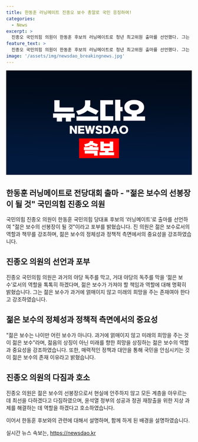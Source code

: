 ```yaml
---
title: 한동훈 러닝메이트 진종오 보수 총알로 국민 응징하여!
categories:
  - News
excerpt: >
  진종오 국민의힘 의원이 한동훈 후보의 러닝메이트로 청년 최고위원 출마를 선언했다. 그는 젊은 보수로 거대 야당의 독주를 막고 국민을 안심시키는 것이 중요하다고 강조했다. 또한, 과거에 얽매이지 않고 미래의 희망을 주는 젊은 보수의 필요성을 강조하며, 현실에 안주하지 않고 참여와 소통을 통해 모든 계층을 아우르는 정책으로 국민을 안심시키겠다고 밝혔다. 함께 출마할 한동훈 후보와의 연락과 관련하여는 정치적인 맥락이 아닌 러닝메이트로 제안을 받은 것이며, 이에 승낙한 것으로 설명했다.
feature_text: >
  진종오 국민의힘 의원이 한동훈 후보의 러닝메이트로 청년 최고위원 출마를 선언했다. 그는 젊은 보수로 거대 야당의 독주를 막고 국민을 안심시키는 것이 중요하다고 강조했다. 또한, 과거에 얽매이지 않고 미래의 희망을 주는 젊은 보수의 필요성을 강조하며, 현실에 안주하지 않고 참여와 소통을 통해 모든 계층을 아우르는 정책으로 국민을 안심시키겠다고 밝혔다. 함께 출마할 한동훈 후보와의 연락과 관련하여는 정치적인 맥락이 아닌 러닝메이트로 제안을 받은 것이며, 이에 승낙한 것으로 설명했다.
image: '/assets/img/newsdao_breakingnews.jpg'
---
```


<p><img src="/assets/img/newsdao_breakingnews.jpg" alt="pcversion 속보" /></p>

<h2 data-ke-size="size26">한동훈 러닝메이트로 전당대회 출마 - "젊은 보수의 선봉장이 될 것" 국민의힘 진종오 의원</h2>

<p data-ke-size="size16"> 국민의힘 진종오 의원이 한동훈 국민의힘 당대표 후보의 ‘러닝메이트’로 출마를 선언하여 "젊은 보수의 선봉장이 될 것"이라고 포부를 밝혔습니다. 진 의원은 젊은 보수로서의 역할과 책무를 강조하며, 젊은 보수의 정체성과 정책적 측면에서의 중요성을 강조하였습니다.</p>

<h2 data-ke-size="size26">진종오 의원의 선언과 포부</h2>

<p data-ke-size="size16">진종오 국민의힘 의원은 과거의 야당 독주를 막고, 거대 야당의 독주를 막을 ‘젊은 보수’로서의 역할을 톡톡히 하겠다며, 젊은 보수가 가져야 할 책임과 역할에 대해 명확히 밝혔습니다. 그는 젊은 보수가 과거에 얽매이지 않고 미래의 희망을 주는 존재여야 한다고 강조하였습니다.</p>

<h2 data-ke-size="size26">젊은 보수의 정체성과 정책적 측면에서의 중요성</h2>

<p data-ke-size="size16">"젊은 보수는 나이만 어린 보수가 아니다. 과거에 얽매이지 않고 미래의 희망을 주는 것이 젊은 보수"라며, 젊음의 상징이 아닌 미래를 향한 희망을 상징하는 젊은 보수의 역할과 중요성을 강조하였습니다. 또한, 매력적인 정책과 대안을 통해 국민을 안심시키는 것이 젊은 보수의 존재 이유라고 밝혔습니다.</p>

<h2 data-ke-size="size26">진종오 의원의 다짐과 호소</h2>

<p data-ke-size="size16">진종오 의원은 젊은 보수의 선봉장으로서 현실에 안주하지 않고 모든 계층을 아우르는 데 최선을 다하겠다고 다짐하였으며, 윤석열 정부의 성공과 정권 재창출을 위한 지상 과제를 해결하는 데 역할을 하겠다고 호소하였습니다.</p>

<p>이어서 한동훈 후보와의 관련에 대해서 설명하며, 함께 하게 된 배경을 설명하였습니다.</p>
실시간 뉴스 속보는, <a href="https://newsdao.kr" rel="dofollow">https://newsdao.kr</a>


